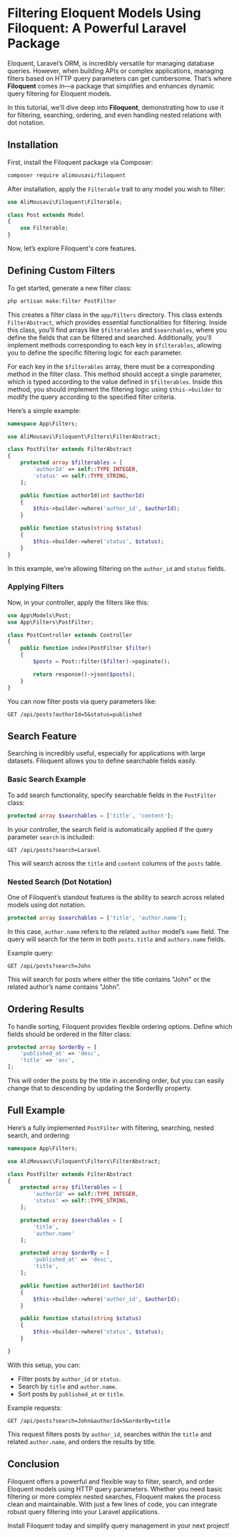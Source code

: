 # Filtering Eloquent Models Using Filoquent: A Powerful Laravel Package

Eloquent, Laravel’s ORM, is incredibly versatile for managing database queries. However, when building APIs or complex applications, managing filters based on HTTP query parameters can get cumbersome. That’s where **Filoquent** comes in—a package that simplifies and enhances dynamic query filtering for Eloquent models.

In this tutorial, we'll dive deep into **Filoquent**, demonstrating how to use it for filtering, searching, ordering, and even handling nested relations with dot notation.

## Installation

First, install the Filoquent package via Composer:

```bash
composer require alimousavi/filoquent
```

After installation, apply the `Filterable` trait to any model you wish to filter:

```php
use AliMousavi\Filoquent\Filterable;

class Post extends Model
{
    use Filterable;
}
```

Now, let’s explore Filoquent's core features.

## Defining Custom Filters

To get started, generate a new filter class:

```bash
php artisan make:filter PostFilter
```

This creates a filter class in the `app/Filters` directory. This class extends `FilterAbstract`, which provides essential functionalities for filtering. Inside this class, you'll find arrays like `$filterables` and `$searchables`, where you define the fields that can be filtered and searched. Additionally, you'll implement methods corresponding to each key in `$filterables`, allowing you to define the specific filtering logic for each parameter.

For each key in the `$filterables` array, there must be a corresponding method in the filter class. This method should accept a single parameter, which is typed according to the value defined in `$filterables`. Inside this method, you should implement the filtering logic using `$this->builder` to modify the query according to the specified filter criteria.

Here’s a simple example:

```php
namespace App\Filters;

use AliMousavi\Filoquent\Filters\FilterAbstract;

class PostFilter extends FilterAbstract
{
    protected array $filterables = [
        'authorId' => self::TYPE_INTEGER,
        'status' => self::TYPE_STRING,
    ];

    public function authorId(int $authorId)
    {
        $this->builder->where('author_id', $authorId);
    }

    public function status(string $status)
    {
        $this->builder->where('status', $status);
    }
}
```

In this example, we’re allowing filtering on the `author_id` and `status` fields.

### Applying Filters

Now, in your controller, apply the filters like this:

```php
use App\Models\Post;
use App\Filters\PostFilter;

class PostController extends Controller
{
    public function index(PostFilter $filter)
    {
        $posts = Post::filter($filter)->paginate();

        return response()->json($posts);
    }
}
```

You can now filter posts via query parameters like:

```http
GET /api/posts?authorId=5&status=published
```

## Search Feature

Searching is incredibly useful, especially for applications with large datasets. Filoquent allows you to define searchable fields easily.

### Basic Search Example

To add search functionality, specify searchable fields in the `PostFilter` class:

```php
protected array $searchables = ['title', 'content'];
```

In your controller, the search field is automatically applied if the query parameter `search` is included:

```http
GET /api/posts?search=Laravel
```

This will search across the `title` and `content` columns of the `posts` table.

### Nested Search (Dot Notation)

One of Filoquent’s standout features is the ability to search across related models using dot notation.

```php
protected array $searchables = ['title', 'author.name'];
```

In this case, `author.name` refers to the related `author` model’s `name` field. The query will search for the term in both `posts.title` and `authors.name` fields.

Example query:

```http
GET /api/posts?search=John
```

This will search for posts where either the title contains "John" or the related author’s name contains "John".

## Ordering Results

To handle sorting, Filoquent provides flexible ordering options. Define which fields should be ordered in the filter class:

```php
protected array $orderBy = [
    'published_at' => 'desc',
    'title' => 'asc',
];
```

This will order the posts by the title in ascending order, but you can easily change that to descending by updating the $orderBy property.

## Full Example

Here’s a fully implemented `PostFilter` with filtering, searching, nested search, and ordering:

```php
namespace App\Filters;

use AliMousavi\Filoquent\Filters\FilterAbstract;

class PostFilter extends FilterAbstract
{
    protected array $filterables = [
        'authorId' => self::TYPE_INTEGER,
        'status' => self::TYPE_STRING,
    ];

    protected array $searchables = [
        'title',
        'author.name'
    ];

    protected array $orderBy = [
        'published_at' => 'desc',
        'title',
    ];

    public function authorId(int $authorId)
    {
        $this->builder->where('author_id', $authorId);
    }

    public function status(string $status)
    {
        $this->builder->where('status', $status);
    }

}
```

With this setup, you can:

- Filter posts by `author_id` or `status`.
- Search by `title` and `author.name`.
- Sort posts by `published_at` or `title`.

Example requests:
```http
GET /api/posts?search=John&authorId=5&orderBy=title
```
This request filters posts by `author_id`, searches within the `title` and related `author.name`, and orders the results by title.

## Conclusion

Filoquent offers a powerful and flexible way to filter, search, and order Eloquent models using HTTP query parameters. Whether you need basic filtering or more complex nested searches, Filoquent makes the process clean and maintainable. With just a few lines of code, you can integrate robust query filtering into your Laravel applications.

Install Filoquent today and simplify query management in your next project!
